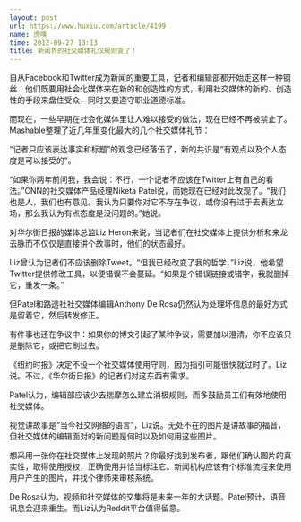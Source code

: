```yaml
---
layout: post
url: https://www.huxiu.com/article/4199
name: 虎嗅
time: 2012-09-27 13:13
title: 新闻界的社交媒体礼仪规则变了！
---
```

自从Facebook和Twitter成为新闻的重要工具，记者和编辑部都开始走这样一种钢丝：他们既要用社会化媒体来在新的和创造性的方式，利用社交媒体的新的、创造性的手段来盘住受众，同时又要遵守职业道德标准。

而现在，一些早期在社会化媒体里让人难以接受的做法，现在已经不再被禁止了。Mashable整理了近几年里变化最大的几个社交媒体礼节：

“记者只应该表达事实和标题”的观念已经落伍了，新的共识是“有观点以及个人态度是可以接受的”。

“如果你两年前问我，我会说：不行，一个记者不应该在Twitter上有自己的看法。”CNN的社交媒体产品经理Niketa Patel说，而她现在已经对此改观了。“我们也是人，我们也有意见。我认为只要你对它不存在争议，或你没有过于去表达立场，那么我认为有点态度是没问题的。”她说。

对华尔街日报的媒体总监Liz Heron来说，当记者们在社交媒体上提供分析和来龙去脉而不仅仅是直接讲个故事时，他们的状态最好。

Liz曾认为记者们不应该删除Tweet。“但我已经改变了我的哲学，”Liz说，他希望Twitter提供修改工具，以便错误不会蔓延。“如果是个错误链接或错字，我就删掉它，重发一条。”

但Patel和路透社社交媒体编辑Anthony De Rosa仍然认为处理坏信息的最好方式是留着它，然后转发修正。

有件事也还在争议中：如果你的博文引起了某种争议，需要加以澄清，你不应该只是删除它，或把它刷过去。

《纽约时报》决定不设一个社交媒体使用守则，因为指引可能很快就过时了。Liz说。不过，《华尔街日报》的记者们对这东西有需求。

Patel认为，编辑部应该少去揣摩怎么建立消极规则，而多鼓励员工们有效地使用社交媒体。

视觉讲故事是“当今社交网络的语言”，Liz说。无处不在的图片是讲故事的福音，但社交媒体的编辑面对的新问题是何时以及如何用这些图片。

想采用一张你在社交媒体上发现的照片？你最好找到发布者，跟他们确认图片的真实性，取得使用授权，正确使用并恰当标注它。新闻机构应该有个标准流程来使用用户产生的图片，并找个律师来审核系统。

De Rosa认为，视频和社交媒体的交集将是未来一年的大话题。Patel预计，语音讯息会迎来重生。而Liz认为Reddit平台值得留意。


